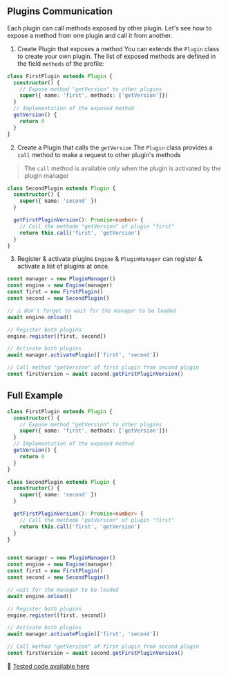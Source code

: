 ## Plugins Communication

Each plugin can call methods exposed by other plugin. Let's see how to expose a method from one plugin and call it from another.

1. Create Plugin that exposes a method
You can extends the `Plugin` class to create your own plugin. The list of exposed methods are defined in the field `methods` of the profile: 
```typescript
class FirstPlugin extends Plugin {
  constructor() {
    // Expose method "getVersion" to other plugins
    super({ name: 'first', methods: ['getVersion']})
  }
  // Implementation of the exposed method
  getVersion() {
    return 0
  }
}
```

2. Create a Plugin that calls the `getVersion`
The `Plugin` class provides a `call` method to make a request to other plugin's methods

> The `call` method is available only when the plugin is activated by the plugin manager

```typescript
class SecondPlugin extends Plugin {
  constructor() {
    super({ name: 'second' })
  }

  getFirstPluginVersion(): Promise<number> {
    // Call the methode "getVersion" of plugin "first"
    return this.call('first', 'getVersion')
  }
}
```

3. Register & activate plugins
`Engine` & `PluginManager` can register & activate a list of plugins at once.
```typescript
const manager = new PluginManager()
const engine = new Engine(manager)
const first = new FirstPlugin()
const second = new SecondPlugin()

// ⚠️ Don't forget to wait for the manager to be loaded
await engine.onload()

// Register both plugins 
engine.register([first, second])

// Activate both plugins
await manager.activatePlugin(['first', 'second'])

// Call method "getVersion" of first plugin from second plugin 
const firstVersion = await second.getFirstPluginVersion()
```

## Full Example

```typescript
class FirstPlugin extends Plugin {
  constructor() {
    // Expose method "getVersion" to other plugins
    super({ name: 'first', methods: ['getVersion']})
  }
  // Implementation of the exposed method
  getVersion() {
    return 0
  }
}

class SecondPlugin extends Plugin {
  constructor() {
    super({ name: 'second' })
  }

  getFirstPluginVersion(): Promise<number> {
    // Call the methode "getVersion" of plugin "first"
    return this.call('first', 'getVersion')
  }
}


const manager = new PluginManager()
const engine = new Engine(manager)
const first = new FirstPlugin()
const second = new SecondPlugin()

// wait for the manager to be loaded
await engine.onload()

// Register both plugins 
engine.register([first, second])

// Activate both plugins
await manager.activatePlugin(['first', 'second'])

// Call method "getVersion" of first plugin from second plugin 
const firstVersion = await second.getFirstPluginVersion()
```

🧪 [Tested code available here](../../examples/engine/tests/2-plugin-communication.ts)